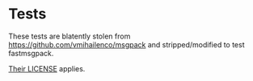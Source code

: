 # Tests

These tests are blatently stolen from https://github.com/vmihailenco/msgpack and stripped/modified to test fastmsgpack.

[Their LICENSE](https://github.com/vmihailenco/msgpack/blob/v5/LICENSE) applies.
